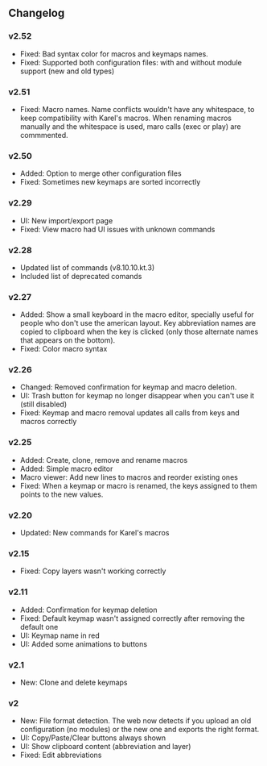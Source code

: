 ## Changelog

### v2.52
- Fixed: Bad syntax color for macros and keymaps names.
- Fixed: Supported both configuration files: with and without module support (new and old types)

### v2.51
- Fixed: Macro names. Name conflicts wouldn't have any whitespace, to keep compatibility with Karel's macros. When renaming macros manually and the whitespace is used, maro calls (exec or play) are commmented.

### v2.50
- Added: Option to merge other configuration files
- Fixed: Sometimes new keymaps are sorted incorrectly

### v2.29
- UI: New import/export page
- Fixed: View macro had UI issues with unknown commands

### v2.28
- Updated list of commands (v8.10.10.kt.3)
- Included list of deprecated comands

### v2.27
- Added: Show a small keyboard in the macro editor, specially useful for people who don't use the american layout. Key abbreviation names are copied to clipboard when the key is clicked (only those alternate names that appears on the bottom).
- Fixed: Color macro syntax

### v2.26
- Changed: Removed confirmation for keymap and macro deletion.
- UI: Trash button for keymap no longer disappear when you can't use it (still disabled)
- Fixed: Keymap and macro removal updates all calls from keys and macros correctly

### v2.25
- Added: Create, clone, remove and rename macros
- Added: Simple macro editor
- Macro viewer: Add new lines to macros and reorder existing ones
- Fixed: When a keymap or macro is renamed, the keys assigned to them points to the new values.

### v2.20
- Updated: New commands for Karel's macros

### v2.15
- Fixed: Copy layers wasn't working correctly

### v2.11
- Added: Confirmation for keymap deletion
- Fixed: Default keymap wasn't assigned correctly after removing the default one
- UI: Keymap name in red
- UI: Added some animations to buttons

### v2.1
- New: Clone and delete keymaps

### v2
- New: File format detection. The web now detects if you upload an old configuration (no modules) or the new one and exports the right format.
- UI: Copy/Paste/Clear buttons always shown
- UI: Show clipboard content (abbreviation and layer)
- Fixed: Edit abbreviations